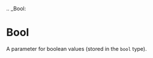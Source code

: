 [//]: # (THE CONTENT BELOW IS GENERATED. DO NOT EDIT.)
.. _Bool:

# Bool
[//]: # (ADD YOUR NOTES BELOW. THESE WILL BE PICKED EVERY TIME THE DOCS ARE REGENERATED. //end)

A parameter for boolean values (stored in the ``bool`` type).
